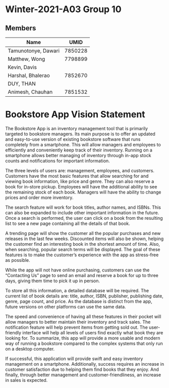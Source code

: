 # Winter-2021-A03 Group 10
## Members
|Name                   |UMID       |
|-------------------    |-------    |
|Tamunotonye, Dawari    |7850228    |
|Matthew, Wong          |7798899    |
|Kevin, Davis           |           |
|Harshal, Bhalerao      |7852670    |
|DUY, THAN              |           |
|Animesh, Chauhan       |7851532    |

# Bookstore App Vision Statement

The Bookstore App is an inventory management tool that is primarily targeted to bookstore managers. Its main purpose is to offer an updated and easy-to-use version of existing bookstore software that runs completely from a smartphone. This will allow managers and employees to efficiently and conveniently keep track of their inventory. Running on a smartphone allows better managing of inventory through in-app stock counts and notifications for important information. 
 
The three levels of users are: management, employees, and customers. Customers have the most basic features that allow searching for and viewing book information, like price and genre. They can also reserve a book for in-store pickup. Employees will have the additional ability to see the remaining stock of each book. Managers will have the ability to change prices and order more inventory.
 
The search feature will work for book titles, author names, and ISBNs. This can also be expanded to include other important information in the future. Once a search is performed, the user can click on a book from the resulting list to see a new page containing all the details of that book.
 
A trending page will show the customer all the popular purchases and new releases in the last few weeks. Discounted items will also be shown, helping the customer find an interesting book in the shortest amount of time. Also, when searching, popular search terms will be displayed. The goal of these features is to make the customer’s experience with the app as stress-free as possible.
 
While the app will not have online purchasing, customers can use the “Contacting Us” page 
to send an email and reserve a book for up to three days, giving them time to pick it up in person.
 
To store all this information, a detailed database will be required. The current list of book details are: title, author, ISBN, publisher, publishing date, genre, page count, and price. As the database is distinct from the app, future versions on other platforms can use the same data.
 
The speed and convenience of having all these features in their pocket will allow managers to better maintain their inventory and track sales. The notification feature will help prevent items from getting sold out. The user-friendly interface will help all levels of users find exactly what book they are looking for. To summarize, this app will provide a more usable and modern way of running a bookstore compared to the complex systems that only run on a desktop computer.
 
If successful, this application will provide swift and easy inventory management on a smartphone. Additionally, success requires an increase in customer satisfaction due to helping them find books that they enjoy. And finally, through better management and customer-friendliness, an increase in sales is expected. 

